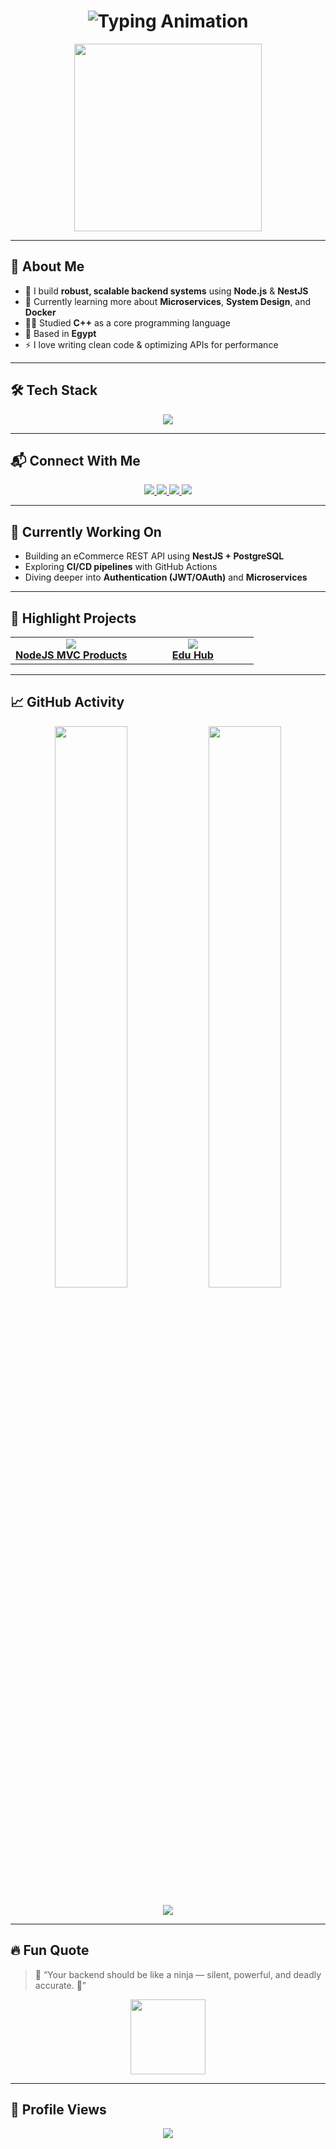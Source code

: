 <h1 align="center">
  <img src="https://readme-typing-svg.demolab.com?font=Fira+Code&size=24&duration=4000&pause=1000&color=38BDF8&center=true&vCenter=true&width=600&lines=Hey+%F0%9F%91%8B%2C+I'm+Ibrahim+Mahmoud!;Backend+Engineer+%F0%9F%92%BB+from+Egypt;Node.js+%7C+NestJS+%7C+PostgreSQL+%7C+MongoDB;Clean+Code+Lover+%F0%9F%92%AB" alt="Typing Animation">
</h1>

<p align="center">
  <img src="https://media.giphy.com/media/3o7aCTfyhYawdOXcFW/giphy.gif" width="300" />
</p>

---

## 🚀 About Me

- 🔧 I build **robust, scalable backend systems** using **Node.js** & **NestJS**
- 🌱 Currently learning more about **Microservices**, **System Design**, and **Docker**
- 👨‍🎓 Studied **C++** as a core programming language
- 📍 Based in **Egypt**
- ⚡ I love writing clean code & optimizing APIs for performance

---

## 🛠️ Tech Stack

<p align="center">
  <img src="https://skillicons.dev/icons?i=ts,nodejs,nestjs,express,postgresql,mongodb,git,github,cpp" />
</p>

---

## 📬 Connect With Me

<p align="center">
  <a href="https://www.linkedin.com/in/ibrihem-mahmoud-28a21b284/">
    <img src="https://img.shields.io/badge/LinkedIn-0A66C2?style=for-the-badge&logo=linkedin&logoColor=white" />
  </a>
  <a href="https://www.facebook.com/profile.php?id=100007898406653">
    <img src="https://img.shields.io/badge/Facebook-1877F2?style=for-the-badge&logo=facebook&logoColor=white" />
  </a>
  <a href="https://www.instagram.com/abdullmoein/">
    <img src="https://img.shields.io/badge/Instagram-E4405F?style=for-the-badge&logo=instagram&logoColor=white" />
  </a>
  <a href="https://iwtsp.com/201022815809">
    <img src="https://img.shields.io/badge/WhatsApp-25D366?style=for-the-badge&logo=whatsapp&logoColor=white" />
  </a>
</p>

---

## 🚧 Currently Working On

- Building an eCommerce REST API using **NestJS + PostgreSQL**
- Exploring **CI/CD pipelines** with GitHub Actions
- Diving deeper into **Authentication (JWT/OAuth)** and **Microservices**

---

## 📌 Highlight Projects

<table>
  <tr>
    <td align="center" width="50%">
      <a href="https://github.com/hema0987654/nodejs-mvc-products">
        <img src="https://github-readme-stats.vercel.app/api/pin/?username=hema0987654&repo=nodejs-mvc-products&theme=radical" />
        <br />
        <strong>NodeJS MVC Products</strong>
      </a>
    </td>
    <td align="center" width="50%">
      <a href="https://github.com/hema0987654/Edu-Hub-">
        <img src="https://github-readme-stats.vercel.app/api/pin/?username=hema0987654&repo=Edu-Hub-&theme=radical" />
        <br />
        <strong>Edu Hub</strong>
      </a>
    </td>
  </tr>
</table>

---

## 📈 GitHub Activity

<p align="center">
  <img src="https://github-readme-stats.vercel.app/api?username=ibrahemmahmoud&show_icons=true&theme=tokyonight" width="48%" />
  <img src="https://github-readme-streak-stats.herokuapp.com?user=ibrahemmahmoud&theme=tokyonight" width="48%" />
</p>

<p align="center">
  <img src="https://github-readme-activity-graph.vercel.app/graph?username=ibrahemmahmoud&theme=react-dark&area=true" />
</p>

---

## 🔥 Fun Quote

> 💬 “Your backend should be like a ninja — silent, powerful, and deadly accurate. 🥷”

<p align="center">
  <img src="https://media.giphy.com/media/f9k1tV7HyORcngKF8v/giphy.gif" width="120" />
</p>



---

## 🧮 Profile Views

<p align="center">
  <img src="https://komarev.com/ghpvc/?username=ibrahemmahmoud&label=Visitors&color=0e75b6&style=flat" />
</p>
